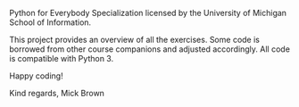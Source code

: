 Python for Everybody Specialization licensed by the University of Michigan School of Information. 

This project provides an overview of all the exercises.
Some code is borrowed from other course companions and adjusted accordingly.
All code is compatible with Python 3.

Happy coding! 

Kind regards, 
Mick Brown
